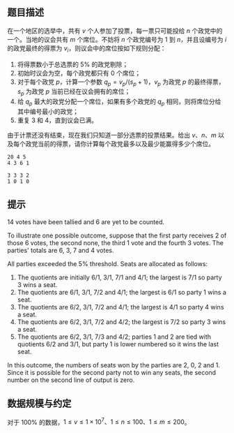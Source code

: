 ## 题目描述

在一个地区的选举中，共有 $v$ 个人参加了投票，每一票只可能投给 $n$ 个政党中的一个。当地的议会共有 $m$ 个席位。不妨将 $n$ 个政党编号为 $1$ 到 $n$，并且设编号为 $i$ 的政党最终的得票为 $v_i$，则议会中的席位按如下规则分配：

1. 将得票数小于总选票的 $5\%$ 的政党剔除；
2. 初始时议会为空，每个政党都只有 $0$ 个席位；
3. 对于每个政党 $p$，计算一个参数 $q_p = v_p / (s_p + 1)$，$v_p$ 为政党 $p$ 的最终得票，$s_p$ 为政党 $p$ 当前已经在议会拥有的席位；
4. 给 $q_p$ 最大的政党分配一个席位，如果有多个政党的 $q_p$ 相同，则将席位分给其中编号最小的政党；
5. 重复 $3$ 和 $4$，直到议会已满。

由于计票还没有结束，现在我们只知道一部分选票的投票结果。给出 $v、n、m$ 以及每个政党当前的得票，请你计算每个政党最多以及最少能赢得多少个席位。


```input1
20 4 5
4 3 6 1
```

```output1
3 3 3 2
1 0 1 0
```


## 提示

14 votes have been tallied and 6 are yet to be counted. 

To illustrate one possible outcome, suppose that the first party receives 2 of those 6 votes, the second none, the third 1 vote and the fourth 3 votes. The parties' totals are 6, 3, 7 and 4 votes. 

All parties exceeded the 5% threshold. Seats are allocated as follows: 

1. The quotients are initially 6/1, 3/1, 7/1 and 4/1; the largest is 7/1 so party 3 wins a seat. 
2. The quotients are 6/1, 3/1, 7/2 and 4/1; the largest is 6/1 so party 1 wins a seat. 
3. The quotients are 6/2, 3/1, 7/2 and 4/1; the largest is 4/1 so party 4 wins a seat. 
4. The quotients are 6/2, 3/1, 7/2 and 4/2; the largest is 7/2 so party 3 wins a seat. 
5. The quotients are 6/2, 3/1, 7/3 and 4/2; parties 1 and 2 are tied with quotients 6/2 and 3/1, but party 1 is lower numbered so it wins the last seat. 

In this outcome, the numbers of seats won by the parties are 2, 0, 2 and 1. Since it is possible for the second party not to win any seats, the second number on the second line of output is zero.

## 数据规模与约定


对于 $100\%$ 的数据，$1 \le v \le 1\times 10^7、 1 \le n \le 100、 1 \le m \le 200$。
